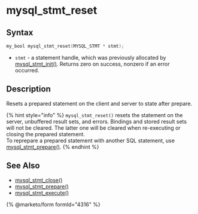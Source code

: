 # mysql\_stmt\_reset

## Syntax

```c
my_bool mysql_stmt_reset(MYSQL_STMT * stmt);
```

* `stmt` - a statement handle, which was previously allocated by [mysql\_stmt\_init()](mysql_stmt_init.md). Returns zero on success, nonzero if an error occurred.

## Description

Resets a prepared statement on the client and server to state after prepare.

{% hint style="info" %}
`mysql_stmt_reset()` resets the statement on the server, unbuffered result sets, and errors. Bindings and stored result sets will not be cleared. The latter one will be cleared when re-executing or closing the prepared statement.\
To reprepare a prepared statement with another SQL statement, use [mysql\_stmt\_prepare()](mysql_stmt_prepare.md).
{% endhint %}

## See Also

* [mysql\_stmt\_close()](mysql_stmt_close.md)
* [mysql\_stmt\_prepare()](mysql_stmt_prepare.md)
* [mysql\_stmt\_execute()](mysql_stmt_execute.md)

{% @marketo/form formId="4316" %}
